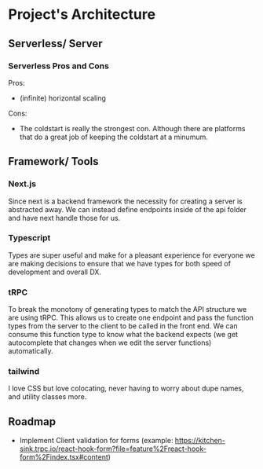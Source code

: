 # Project's Architecture

## Serverless/ Server

### Serverless Pros and Cons

Pros:

- (infinite) horizontal scaling

Cons:

- The coldstart is really the strongest con. Although there are platforms that do a great job of keeping the coldstart at a minumum.

## Framework/ Tools

### Next.js

Since next is a backend framework the necessity for creating a server is abstracted away. We can instead define endpoints inside of the api folder and have next handle those for us.

### Typescript

Types are super useful and make for a pleasant experience for everyone we are making decisions to ensure that we have types for both speed of development and overall DX.

### tRPC

To break the monotony of generating types to match the API structure we are using tRPC. This allows us to create one endpoint and pass the function types from the server to the client to be called in the front end. We can consume this function type to know what the backend expects (we get autocomplete that changes when we edit the server functions) automatically.

### tailwind

I love CSS but love colocating, never having to worry about dupe names, and utility classes more.

## Roadmap

- Implement Client validation for forms (example: https://kitchen-sink.trpc.io/react-hook-form?file=feature%2Freact-hook-form%2Findex.tsx#content)
